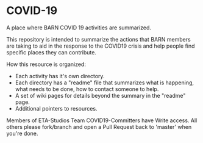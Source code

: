 # COVID-19
A place where BARN COVID 19 activities are summarized. 

This repository is intended to summarize the actions that BARN members are taking to aid in the response to the COVID19 crisis and help people find specific places they can contribute.

How this resource is organized:
* Each activity has it's own directory.
* Each directory has a "readme" file that summarizes what is happening, what needs to be done, how to contact someone to help.
* A set of wiki pages for details beyond the summary in the "readme" page.
* Additional pointers to resources.

Members of ETA-Studios Team COVID19-Committers have Write access. All others please fork/branch and open a Pull Request back to 'master' when you're done.
